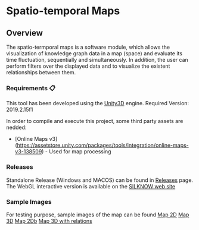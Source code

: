 # Spatio-temporal Maps

## Overview

The spatio-termporal maps is a software module, which allows the visualization of knowledge graph data in a map (space) and evaluate its time fluctuation, sequentially and simultaneously.
In addition, the user can perform filters over the displayed data and to visualize the existent relationships between them.

### Requirements 📋

This tool has been developed using the [Unity3D](https://unity.com/) engine.
Required Version: 2019.2.15f1

In order to compile and execute this project, some third party assets are nedded:
* [Online Maps v3] (https://assetstore.unity.com/packages/tools/integration/online-maps-v3-138509) - Used for map processing

### Releases
Standalone Release (Windows and MACOS) can be found in [Releases](https://github.com/silknow/spatio-temporal-map/releases) page. The WebGL interactive version is available on the [SILKNOW web site](https://silknow.eu/silknow/viz/WebGL/index.html)

### Sample Images
For testing purpose, sample images of the map can be found 
[Map 2D](https://silknow.eu/silknow/viz/images/map2d.jpg)
[Map 3D](https://silknow.eu/silknow/viz/images/map3d.jpg)
[Map 2Db](https://silknow.eu/silknow/viz/images/map2d2.jpg)
[Map 3D with relations](https://silknow.eu/silknow/viz/images/map3drel.jpg)
